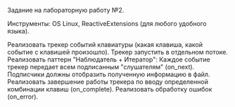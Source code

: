 Задание на лабораторную работу №2.

Инструменты: OS Linux, ReactiveExtensions (для любого удобного языка).

Реализовать трекер событий клавиатуры (какая клавиша, какой событие с клавишей произошло).
Трекер запустить в отдельном потоке.
Реализовать паттерн "Наблюдатель + Итератор":
    Каждое событие трекер передает всем подписанным "слушателям" (on_next).
    Подписчики должны отобразить полученную информацию в файл.
    Реализовать завершение работы трекера по вводу определенной комбинации клавиш (on_complete).
    Реализовать обработку ошибок (on_error).
